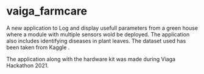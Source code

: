 # vaiga_farmcare

A new application to Log and display usefull parameters from a green house where a module with multiple sensors wold be deployed.
The application also includes identifying diseases in plant leaves. The dataset used has been taken from Kaggle .

The application along with the hardware kit was made during Viaga Hackathon 2021.




